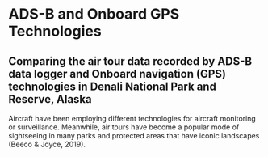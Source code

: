 # ADS-B and Onboard GPS Technologies

## Comparing the air tour data recorded by ADS-B data logger and Onboard navigation (GPS) technologies in Denali National Park and Reserve, Alaska


Aircraft have been employing different technologies for aircraft monitoring or surveillance. Meanwhile, air tours have become a popular mode of sightseeing in many parks and protected areas that have iconic landscapes (Beeco & Joyce, 2019). 
